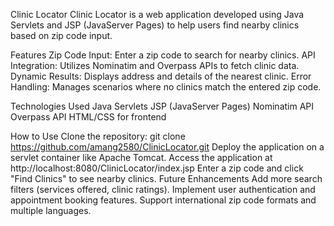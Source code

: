 Clinic Locator
Clinic Locator is a web application developed using Java Servlets and JSP (JavaServer Pages) to help users find nearby clinics based on zip code input.

Features
Zip Code Input: Enter a zip code to search for nearby clinics.
API Integration: Utilizes Nominatim and Overpass APIs to fetch clinic data.
Dynamic Results: Displays address and details of the nearest clinic.
Error Handling: Manages scenarios where no clinics match the entered zip code.

Technologies Used
Java Servlets
JSP (JavaServer Pages)
Nominatim API
Overpass API
HTML/CSS for frontend

How to Use
Clone the repository: git clone https://github.com/amang2580/ClinicLocator.git
Deploy the application on a servlet container like Apache Tomcat.
Access the application at http://localhost:8080/ClinicLocator/index.jsp
Enter a zip code and click "Find Clinics" to see nearby clinics.
Future Enhancements
Add more search filters (services offered, clinic ratings).
Implement user authentication and appointment booking features.
Support international zip code formats and multiple languages.
